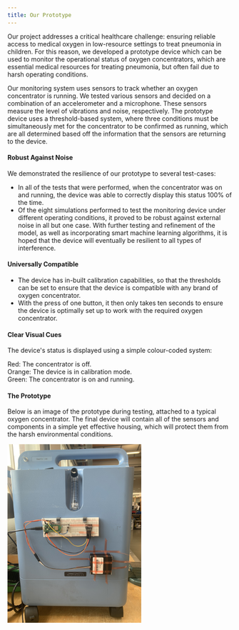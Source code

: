 ```yaml
---
title: Our Prototype
---
```


Our project addresses a critical healthcare challenge: ensuring reliable access to medical oxygen in low-resource settings to treat pneumonia in children. For this reason, we developed a prototype device which can be used to monitor the operational status of oxygen concentrators, which are essential medical resources for treating pneumonia, but often fail due to harsh operating conditions.

Our monitoring system uses sensors to track whether an oxygen concentrator is running. We tested various sensors and decided on a combination of an accelerometer and a microphone. These sensors measure the level of vibrations and noise, respectively. The prototype device uses a threshold-based system, where three conditions must be simultaneously met for the concentrator to be confirmed as running, which are all determined based off the information that the sensors are returning to the device.

#### **Robust Against Noise**

We demonstrated the resilience of our prototype to several test-cases:

- In all of the tests that were performed, when the concentrator was on and running, the device was able to correctly display this status 100% of the time.
- Of the eight simulations performed to test the monitoring device under different operating conditions, it proved to be robust against external noise in all but one case. With further testing and refinement of the model, as well as incorporating smart machine learning algorithms, it is hoped that the device will eventually be resilient to all types of interference.

#### **Universally Compatible**
- The device has in-built calibration capabilities, so that the thresholds can be set to ensure that the device is compatible with any brand of oxygen concentrator.
- With the press of one button, it then only takes ten seconds to ensure the device is optimally set up to work with the required oxygen concentrator.

#### **Clear Visual Cues**

The device's status is displayed using a simple colour-coded system:

Red: The concentrator is off.  
Orange: The device is in calibration mode.  
Green: The concentrator is on and running.

#### **The Prototype**

Below is an image of the prototype during testing, attached to a typical oxygen concentrator. The final device will contain all of the sensors and components in a simple yet effective housing, which will protect them from the harsh environmental conditions.

<img src="Assets/Full_prototype.jpeg" alt="photo of prototype" width="300"/>
